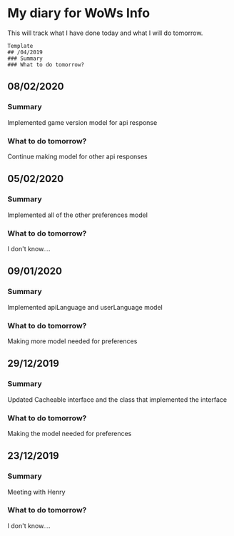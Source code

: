 # My diary for WoWs Info
This will track what I have done today and what I will do tomorrow.
~~~
Template
## /04/2019
### Summary
### What to do tomorrow?
~~~

## 08/02/2020
### Summary
Implemented game version model for api response
### What to do tomorrow?
Continue making model for other api responses

## 05/02/2020
### Summary
Implemented all of the other preferences model
### What to do tomorrow?
I don't know....

## 09/01/2020
### Summary
Implemented apiLanguage and userLanguage model
### What to do tomorrow?
Making more model needed for preferences

## 29/12/2019
### Summary
Updated Cacheable interface and the class that implemented the interface
### What to do tomorrow?
Making the model needed for preferences

## 23/12/2019
### Summary
Meeting with Henry
### What to do tomorrow?
I don't know....
